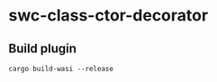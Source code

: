 swc-class-ctor-decorator
========================

Build plugin
------------
`cargo build-wasi --release`
